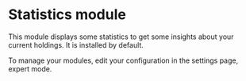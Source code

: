 # Statistics module

This module displays some statistics to get some insights about your current holdings.
It is installed by default.

To manage your modules, edit your configuration in the settings page, expert mode. 
